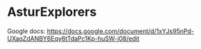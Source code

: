 <h1> AsturExplorers </h1>

Google docs: https://docs.google.com/document/d/1xYJs95nPd-UXaqZdANBY6Eqy6tTdaPc1Kp-huSW-i08/edit

